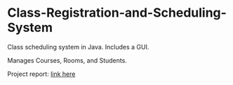 # Class-Registration-and-Scheduling-System
Class scheduling system in Java. Includes a GUI. 

Manages Courses, Rooms, and Students. 

Project report: 
<a href="https://docs.google.com/document/d/1TjVZ_T4VzAy1ckJcahayZybFsDqEj07iPHhZM90EKe0/edit?usp=sharing"> link here </a>

    

